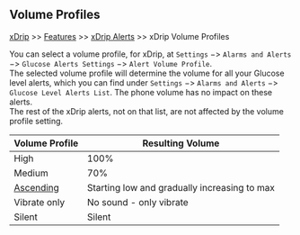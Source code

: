 ## Volume Profiles  
[xDrip](../README.md) >> [Features](./Features_page.md) >> [xDrip Alerts](./Alerts_page.md) >> xDrip Volume Profiles  
  
You can select a volume profile, for xDrip, at `Settings` &#8722;> `Alarms and Alerts` &#8722;> `Glucose Alerts Settings` &#8722;> `Alert Volume Profile`.  
The selected volume profile will determine the volume for all your Glucose level alerts, which you can find under `Settings` &#8722;> `Alarms and Alerts` &#8722;> `Glucose Level Alerts List`. The phone volume has no impact on these alerts.  
The rest of the xDrip alerts, not on that list, are not affected by the volume profile setting.  
  
| Volume Profile | Resulting Volume |  
|----------------|-------------|  
| High           | 100%        |  
| Medium         | 70%         |  
| [Ascending](./Ascending-volume-profile.md)      | Starting low and gradually increasing to max |  
| Vibrate only   | No sound - only vibrate |  
| Silent         | Silent     |  
  

